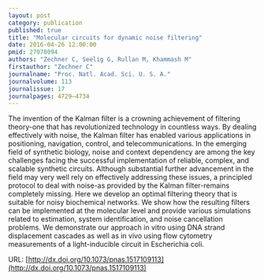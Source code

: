 ```yaml
---
layout: post
category: publication
published: true
title: "Molecular circuits for dynamic noise filtering"
date: 2016-04-26 12:00:00
pmid: 27078094
authors: "Zechner C, Seelig G, Rullan M, Khammash M"
firstauthor: "Zechner C"
journalname: "Proc. Natl. Acad. Sci. U. S. A."
journalvolume: 113
journalissue: 17
journalpages: 4729–4734
---
```


The invention of the Kalman filter is a crowning achievement of filtering theory-one that has revolutionized technology in countless ways. By dealing effectively with noise, the Kalman filter has enabled various applications in positioning, navigation, control, and telecommunications. In the emerging field of synthetic biology, noise and context dependency are among the key challenges facing the successful implementation of reliable, complex, and scalable synthetic circuits. Although substantial further advancement in the field may very well rely on effectively addressing these issues, a principled protocol to deal with noise-as provided by the Kalman filter-remains completely missing. Here we develop an optimal filtering theory that is suitable for noisy biochemical networks. We show how the resulting filters can be implemented at the molecular level and provide various simulations related to estimation, system identification, and noise cancellation problems. We demonstrate our approach in vitro using DNA strand displacement cascades as well as in vivo using flow cytometry measurements of a light-inducible circuit in Escherichia coli.

URL: [http://dx.doi.org/10.1073/pnas.1517109113](http://dx.doi.org/10.1073/pnas.1517109113)
